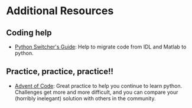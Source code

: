 # Additional Resources
## Coding help
* [Python Switcher's Guide](http://www.astrobetter.com/wiki/Python+Switchers+Guide):  Help to migrate code from IDL and Matlab to python.

## Practice, practice, practice!!
* [Advent of Code](https://adventofcode.com/): Great practice to help you continue to learn python.  Challenges get more and more 
difficult, and you can compare your (horribly inelegant) solution with others in the community.
